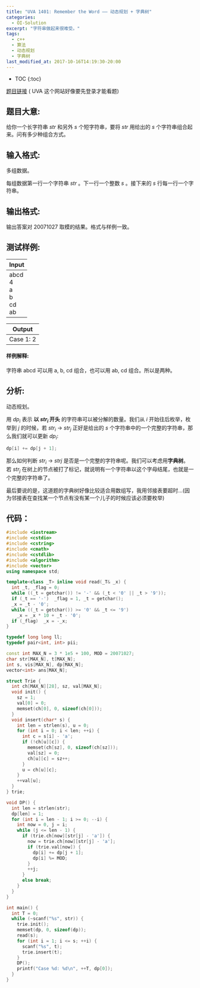 ```yaml
---
title: "UVA 1401: Remember the Word —— 动态规划 + 字典树"
categories:
  - OI-Solution
excerpt: "字符串做起来很难受。"
tags:
  - c++
  - 算法
  - 动态规划
  - 字典树
last_modified_at: 2017-10-16T14:19:30-20:00
---
```


* TOC
{:toc}

[题目链接](https://uva.onlinejudge.org/index.php?option=com_onlinejudge&Itemid=8&category=447&page=show_problem&problem=4147) ( UVA 这个网站好像要先登录才能看题)

## 题目大意:

给你一个长字符串 $str$ 和另外 $s$ 个短字符串，要将 $str$ 用给出的 $s$ 个字符串组合起来。问有多少种组合方式。

## 输入格式:

多组数据。

每组数据第一行一个字符串 $str$ 。下一行一个整数 $s$ 。接下来的 $s$ 行每一行一个字符串。

## 输出格式:

输出答案对 $20071027$ 取模的结果。格式与样例一致。

## 测试样例:

|Input|
| ---------- |
|abcd <br> 4 <br> a <br> b <br> cd <br> ab|

|Output|
| ---------- |
|Case 1: 2|

#### 样例解释:

字符串 abcd 可以用 a, b, cd 组合，也可以用 ab, cd 组合。所以是两种。

## 分析:

动态规划。

用 $dp_i$ 表示 **以 $str_i$ 开头** 的字符串可以被分解的数量。我们从 $i$ 开始往后枚举，枚举到 $j$ 的时候，若 $str_i$ -> $str_j$ 正好是给出的 $s$ 个字符串中的一个完整的字符串，那么我们就可以更新 $dp_i$: 

```c++ 
dp[i] += dp[j + 1]; 
```

那么如何判断 $str_i$ -> $strj$ 是否是一个完整的字符串呢。我们可以考虑用**字典树**。若 $str_j$ 在树上的节点被打了标记，就说明有一个字符串以这个字母结尾，也就是一个完整的字符串了。

最后要说的是，这道题的字典树好像比较适合用数组写，我用邻接表要超时...(因为邻接表在查找某一个节点有没有某一个儿子的时候应该必须要枚举)

## 代码：

```c++
#include <iostream>
#include <cstdio>
#include <cstring>
#include <cmath>
#include <cstdlib>
#include <algorithm>
#include <vector>
using namespace std;

template<class _T> inline void read(_T& _x) {
  int _t, _flag = 0;
  while ((_t = getchar()) != '-' && (_t < '0' || _t > '9'));
  if (_t == '-')  _flag = 1, _t = getchar();
  _x = _t - '0';
  while ((_t = getchar()) >= '0' && _t <= '9')
    _x = _x * 10 + _t - '0';
  if (_flag)  _x = -_x;
}

typedef long long ll;
typedef pair<int, int> pii;

const int MAX_N = 3 * 1e5 + 100, MOD = 20071027;
char str[MAX_N], t[MAX_N];
int s, vis[MAX_N], dp[MAX_N];
vector<int> ans[MAX_N];

struct Trie {
  int ch[MAX_N][28], sz, val[MAX_N];
  void init() {
    sz = 1;
    val[0] = 0;
    memset(ch[0], 0, sizeof(ch[0]));
  }
  void insert(char* s) {
    int len = strlen(s), u = 0;
    for (int i = 0; i < len; ++i) {
      int c = s[i] - 'a';
      if (!ch[u][c]) {
        memset(ch[sz], 0, sizeof(ch[sz]));
        val[sz] = 0;
        ch[u][c] = sz++;
      }
      u = ch[u][c];
    }
    ++val[u];
  }
} trie;

void DP() {
  int len = strlen(str);
  dp[len] = 1;
  for (int i = len - 1; i >= 0; --i) {
    int now = 0, j = i;
    while (j <= len - 1) {
      if (trie.ch[now][str[j] - 'a']) {
        now = trie.ch[now][str[j] - 'a'];
        if (trie.val[now]) {
          dp[i] += dp[j + 1];
          dp[i] %= MOD;
        }
        ++j;
      }
      else break;
    }
  }
}

int main() {
  int T = 0;
  while (~scanf("%s", str)) {
    trie.init();
    memset(dp, 0, sizeof(dp));
    read(s);
    for (int i = 1; i <= s; ++i) {
      scanf("%s", t);
      trie.insert(t);
    }
    DP();
    printf("Case %d: %d\n", ++T, dp[0]);
  }
}

```

